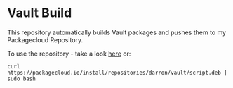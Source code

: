 Vault Build
============

This repository automatically builds Vault packages and pushes them to my Packagecloud Repository.

To use the repository - take a look [here](https://packagecloud.io/darron/vault/install) or:

`curl https://packagecloud.io/install/repositories/darron/vault/script.deb | sudo bash`
